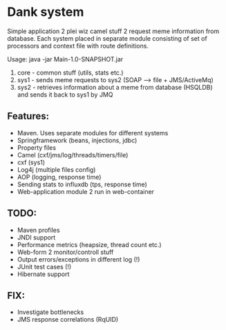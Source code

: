 # Dank system
Simple application 2 plei wiz camel stuff 2 request meme information from database.
Each system placed in separate module consisting of set of processors and context file with route definitions.

Usage:
java -jar Main-1.0-SNAPSHOT.jar

1. core - common stuff (utils, stats etc.)
2. sys1 - sends meme requests to sys2 (SOAP --> file + JMS/ActiveMq)
3. sys2 - retrieves information about a meme from database (HSQLDB) and sends it back to sys1 by JMQ

## Features:
* Maven. Uses separate modules for different systems
* Springframework (beans, injections, jdbc)
* Property files
* Camel (cxf/jms/log/threads/timers/file)
* cxf (sys1)
* Log4j (multiple files config)
* AOP (logging, response time)
* Sending stats to influxdb (tps, response time)
* Web-application module 2 run in web-container

## TODO:
* Maven profiles
* JNDI support
* Performance metrics (heapsize, thread count etc.)
* Web-form 2 monitor/controll stuff
* Output errors/exceptions in different log (!)
* JUnit test cases (!)
* Hibernate support 

## FIX:
* Investigate bottlenecks
* JMS response correlations (RqUID)
